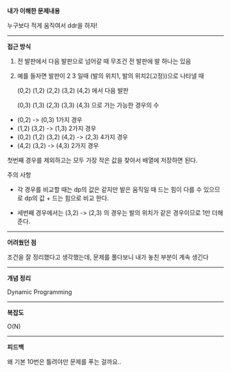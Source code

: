 **내가 이해한 문제내용**

누구보다 적게 움직여서 ddr을 하자!

 <hr/>
 
**접근 방식**

1. 전 발판에서 다음 발판으로 넘어갈 때 무조건 전 발판에 발 하나는 있음
2. 예를 들자면 발판이 2 3 일때 (발의 위치1, 발의 위치2(고정))으로 나타낼 때

   (0,2) (1,2) (2,2) (3,2) (4,2) 에서 다음 발판 
   
   (0,3) (1,3) (2,3) (3,3) (4,3) 으로 가는 가능한 경우의 수
   
  - (0,2) -> (0,3) 1가지 경우
  - (1,2) (3,2) -> (1,3) 2가지 경우 
  - (0,2) (1,2) (3,2) (4,2) -> (2,3) 4가지 경우 
  - (4,2) (3,2) -> (4,3) 2가지 경우 
  
  첫번째 경우를 제외하고는 모두 가장 작은 값을 찾아서 배열에 저장하면 된다.
  
  주의 사항
  
  - 각 경우를 비교할 때는 dp의 값은 같지만 발은 움직일 때 드는 힘이 다를 수 있으므로 dp의 값 + 드는 힘으로 비교 한다.
  
  - 세번째 경우에서는 (3,2) -> (2,3) 의 경우는 발의 위치가 같은 경우이므로 1만 더해준다.

 <hr/>
 
**어려웠던 점**

조건을 잘 정리했다고 생각했는데, 문제를 풀다보니 내가 놓친 부분이 계속 생긴다

<hr/>

**개념 정리**

Dynamic Programming

<hr/>

**복잡도**

O(N)

<hr/>

**피드백**

왜 기본 10번은 틀려야만 문제를 푸는 걸까요..
